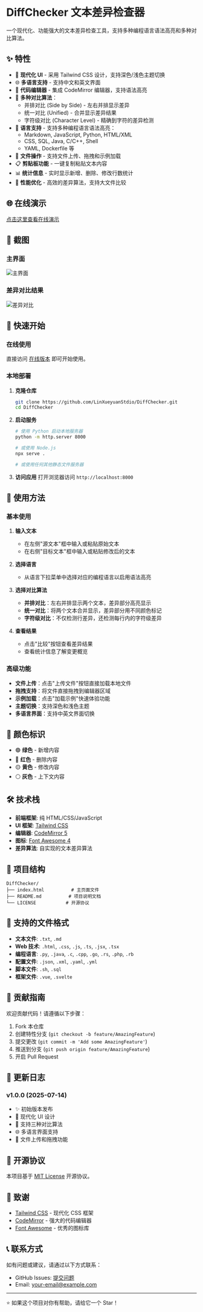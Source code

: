 # DiffChecker 文本差异检查器

一个现代化、功能强大的文本差异检查工具，支持多种编程语言语法高亮和多种对比算法。

## ✨ 特性

- 🎨 **现代化 UI** - 采用 Tailwind CSS 设计，支持深色/浅色主题切换
- 🌐 **多语言支持** - 支持中文和英文界面
- 📝 **代码编辑器** - 集成 CodeMirror 编辑器，支持语法高亮
- 🔧 **多种对比算法**：
  - 并排对比 (Side by Side) - 左右并排显示差异
  - 统一对比 (Unified) - 合并显示差异结果
  - 字符级对比 (Character Level) - 精确到字符的差异检测
- 🎯 **语言支持** - 支持多种编程语言语法高亮：
  - Markdown, JavaScript, Python, HTML/XML
  - CSS, SQL, Java, C/C++, Shell
  - YAML, Dockerfile 等
- 📁 **文件操作** - 支持文件上传、拖拽和示例加载
- 📋 **剪贴板功能** - 一键复制粘贴文本内容
- 📊 **统计信息** - 实时显示新增、删除、修改行数统计
- 🚀 **性能优化** - 高效的差异算法，支持大文件比较

## 🌐 在线演示

[点击这里查看在线演示](https://linxueyuanstdio.github.io/DiffChecker/)

## 📸 截图

### 主界面
![主界面](https://via.placeholder.com/800x500?text=DiffChecker+主界面)

### 差异对比结果
![差异对比](https://via.placeholder.com/800x500?text=差异对比结果)

## 🚀 快速开始

### 在线使用

直接访问 [在线版本](https://linxueyuanstdio.github.io/DiffChecker/) 即可开始使用。

### 本地部署

1. **克隆仓库**
   ```bash
   git clone https://github.com/LinXueyuanStdio/DiffChecker.git
   cd DiffChecker
   ```

2. **启动服务**
   ```bash
   # 使用 Python 启动本地服务器
   python -m http.server 8000

   # 或使用 Node.js
   npx serve .

   # 或使用任何其他静态文件服务器
   ```

3. **访问应用**
   打开浏览器访问 `http://localhost:8000`

## 📖 使用方法

### 基本使用

1. **输入文本**
   - 在左侧"源文本"框中输入或粘贴原始文本
   - 在右侧"目标文本"框中输入或粘贴修改后的文本

2. **选择语言**
   - 从语言下拉菜单中选择对应的编程语言以启用语法高亮

3. **选择对比算法**
   - **并排对比**：左右并排显示两个文本，差异部分高亮显示
   - **统一对比**：将两个文本合并显示，差异部分用不同颜色标记
   - **字符级对比**：不仅检测行差异，还检测每行内的字符级差异

4. **查看结果**
   - 点击"比较"按钮查看差异结果
   - 查看统计信息了解变更概览

### 高级功能

- **文件上传**：点击"上传文件"按钮直接加载本地文件
- **拖拽支持**：将文件直接拖拽到编辑器区域
- **示例加载**：点击"加载示例"快速体验功能
- **主题切换**：支持深色和浅色主题
- **多语言界面**：支持中英文界面切换

## 🎨 颜色标识

- 🟢 **绿色** - 新增内容
- 🔴 **红色** - 删除内容
- 🟡 **黄色** - 修改内容
- ⚪ **灰色** - 上下文内容

## 🛠️ 技术栈

- **前端框架**: 纯 HTML/CSS/JavaScript
- **UI 框架**: [Tailwind CSS](https://tailwindcss.com/)
- **编辑器**: [CodeMirror 5](https://codemirror.net/)
- **图标**: [Font Awesome 4](https://fontawesome.com/v4.7.0/)
- **差异算法**: 自实现的文本差异算法

## 📁 项目结构

```
DiffChecker/
├── index.html          # 主页面文件
├── README.md          # 项目说明文档
└── LICENSE           # 开源协议
```

## 🌟 支持的文件格式

- **文本文件**: `.txt`, `.md`
- **Web 技术**: `.html`, `.css`, `.js`, `.ts`, `.jsx`, `.tsx`
- **编程语言**: `.py`, `.java`, `.c`, `.cpp`, `.go`, `.rs`, `.php`, `.rb`
- **配置文件**: `.json`, `.xml`, `.yaml`, `.yml`
- **脚本文件**: `.sh`, `.sql`
- **框架文件**: `.vue`, `.svelte`

## 🤝 贡献指南

欢迎贡献代码！请遵循以下步骤：

1. Fork 本仓库
2. 创建特性分支 (`git checkout -b feature/AmazingFeature`)
3. 提交更改 (`git commit -m 'Add some AmazingFeature'`)
4. 推送到分支 (`git push origin feature/AmazingFeature`)
5. 开启 Pull Request

## 📝 更新日志

### v1.0.0 (2025-07-14)
- ✨ 初始版本发布
- 🎨 现代化 UI 设计
- 🔧 支持三种对比算法
- 🌐 多语言界面支持
- 📁 文件上传和拖拽功能

## 📄 开源协议

本项目基于 [MIT License](LICENSE) 开源协议。

## 🙏 致谢

- [Tailwind CSS](https://tailwindcss.com/) - 现代化 CSS 框架
- [CodeMirror](https://codemirror.net/) - 强大的代码编辑器
- [Font Awesome](https://fontawesome.com/) - 优秀的图标库

## 📞 联系方式

如有问题或建议，请通过以下方式联系：

- GitHub Issues: [提交问题](https://github.com/LinXueyuanStdio/DiffChecker/issues)
- Email: your-email@example.com

---

⭐ 如果这个项目对你有帮助，请给它一个 Star！
